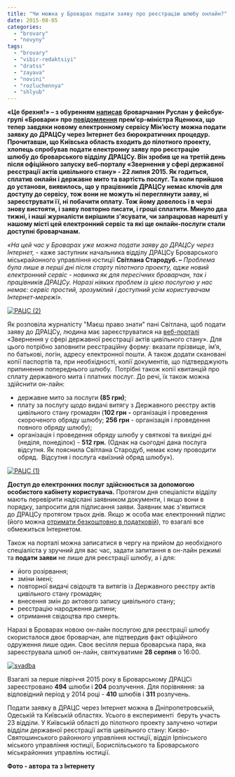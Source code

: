 ```yaml
---
title: "Чи можна у Броварах подати заяву про реєстрацію шлюбу онлайн?"
date: 2015-08-05
categories: 
  - "brovary"
  - "novyny"
tags: 
  - "brovary"
  - "vibir-redaktsiyi"
  - "dratss"
  - "zayava"
  - "novini"
  - "rozluchennya"
  - "shlyub"
---
```


**«Це брехня!» – з обуренням [написав](https://www.facebook.com/groups/brovary/permalink/1076412522388713/) броварчанин Руслан у фейсбук-групі «Бровари» про [повідомлення](https://www.facebook.com/media/set/?set=a.539373276216812.1073741906.238601382960671&type=3) прем’єр-міністра Яценюка, що тепер** **завдяки новому електронному сервісу Мін’юсту** **можна подати заявку до ДРАЦСу через Інтернет без бюрократичних процедур. Прочитавши, що Київська область входить до пілотного проекту, хлопець спробував подати електронну заяву про реєстрацію шлюбу до броварського відділу ДРАЦСу. Він зробив це на третій день після офіційного запуску веб-порталу «Звернення у сфері державної реєстрації актів цивільного стану» - 22 липня 2015. Як годиться, сплатив онлайн і державне мито та вартість послуг. Та коли прийшов до установи, виявилось, що у працівників ДРАЦСу немає ключів для доступу до сервісу, тож вони не можуть ні переглянути заяву, ні зареєструвати її, ні побачити оплату. Тож йому довелось і в черзі знову вистояти, і заяву повторно писати, і гроші сплатити. Минуло два тижні, і наші журналісти вирішили з'ясувати, чи запрацював нарешті у нашому місті цей електронний сервіс та які ще онлайн-послуги стали доступні броварчанам.**

_«На цей час у Броварах уже можна подати заяву до ДРАЦСу через Інтернет,_ - каже заступник начальника відділу ДРАЦСу Броварського міськрайонного управління юстиції **Світлана Стародуб. –** _Проблема була лише в перші дні після старту пілотного проекту, адже новий електронний сервіс - новинка як для пересічних броварчан, так і працівників ДРАЦСу. Наразі ніяких проблем із цією послугою у нас немає: сервіс простий, зрозумілий і доступний усім користувачам Інтернет-мережі»._

[![РАЦС (2)](https://mpz.brovary.org/wp-content/uploads/2015/08/RATSS-2.jpg)](https://mpz.brovary.org/wp-content/uploads/2015/08/RATSS-2.jpg)

Як розповіла журналісту "Маєш право знати" пані Світлана, щоб подати заяву до ДРАЦСу, людина має зареєструватися на [веб-порталі](http://dracs.minjust.gov.ua) «Звернення у сфері державної реєстрації актів цивільного стану». Для цього потрібно заповнити реєстраційну форму: вказати прізвище, ім’я, по батькові, логін, адресу електронної пошти. А також додати скановані копії паспортів та, при необхідності, копії документів, що підтверджують припинення попереднього шлюбу.  Потрібні також копії квитанцій про сплату державного мита і платних послуг. До речі, їх також можна здійснити он-лайн:

- державне мито за послуги **(85 грн)**;
- плату за послугу щодо видачі витягу з Державного реєстру актів цивільного стану громадян (**102 грн** **-** організація і проведення скороченого обряду шлюбу; **256 грн** - організація і проведення повного обряду шлюбу);
- організація і проведення обряду шлюбу у святкові та вихідні дні (неділя, понеділок) - **512 грн.** (Однак на сьогодні дана послуга відсутня. Як пояснила Світлана Стародуб, немає кому проводити обряд.  Відсутня і послуга «виїзний обряд шлюбу»).

[![РАЦС (1)](https://mpz.brovary.org/wp-content/uploads/2015/08/RATSS-1.jpg)](https://mpz.brovary.org/wp-content/uploads/2015/08/RATSS-1.jpg)

**Доступ до електронних послуг здійснюється за допомогою особистого кабінету користувача.** Протягом дня спеціалісти відділу мають перевірити надіслані заявником документи, і якщо вони в порядку, запросити для підписання заяви. Заявник має з'явитися до ДРАЦСу протягом трьох днів. Якщо ж особа має електронний підпис (його можна [отримати безкоштовно в податковій](http://brovary-rada.gov.ua/nadannya-poslug-z-otrimannya-elektronno-tsifrovogo-p%D1%96dpisu)), то взагалі все обмежиться Інтернетом.

Також на порталі можна записатися в чергу на прийом до необхідного спеціаліста у зручний для вас час, задати запитання в он-лайн режимі та **подати заяви** не лише для реєстрації шлюбу, а і для:

- його розірвання;
- зміни імені;
- повторної видачі свідоцтв та витягів із Державного реєстру актів цивільного стану громадян;
- внесення змін до актового запису цивільного стану;
- реєстрацію народження дитини;
- отримання свідоцтва про смерть.

Наразі в Броварах новою он-лайн послугою для реєстрації шлюбу скористалося двоє броварчан, але підтвердив факт офіційного одруження лише один. Своє весілля перша броварська пара, яка зареєструвала шлюб он-лайн, святкуватиме **28 серпня** о 16:00.

[![svadba](https://mpz.brovary.org/wp-content/uploads/2015/08/svadba.jpg)](https://mpz.brovary.org/wp-content/uploads/2015/08/svadba.jpg)

Взагалі за перше півріччя 2015 року в Броварському ДРАЦСі зареєстровано **494** шлюби і **204** розлучення. Для порівняння: за відповідний період у 2014 році - **410** шлюбів і **311** розлучень.

Подати заявку в ДРАЦС через Інтернет можна в Дніпропетровській, Одеській та Київській областях. Усього в експерименті  беруть участь 23 відділи. У Київській області до пілотного проекту залучено чотири відділи державної реєстрації актів цивільного стану: Києво-Святошинського районного управління юстиції, відділ Ірпінського міського управління юстиції, Бориспільського та Броварського міськрайонних управлінь юстиції.

**Фото - автора та з Інтернету**
